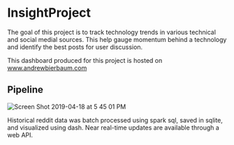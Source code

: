 # InsightProject

The goal of this project is to track technology trends in various technical and social medial sources. This help gauge momentum behind a technology and identify the best posts for user discussion. 

This dashboard produced for this project is hosted on www.andrewbierbaum.com

## Pipeline
![Screen Shot 2019-04-18 at 5 45 01 PM](https://user-images.githubusercontent.com/44590433/56399272-ca4c5400-6201-11e9-89c3-90587148854c.png)

Historical reddit data was batch processed using spark sql, saved in sqlite, and visualized using dash. Near real-time updates are available through a web API.

